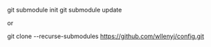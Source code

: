 git submodule init
git submodule update 

or

git clone --recurse-submodules https://github.com/wllenyj/config.git
